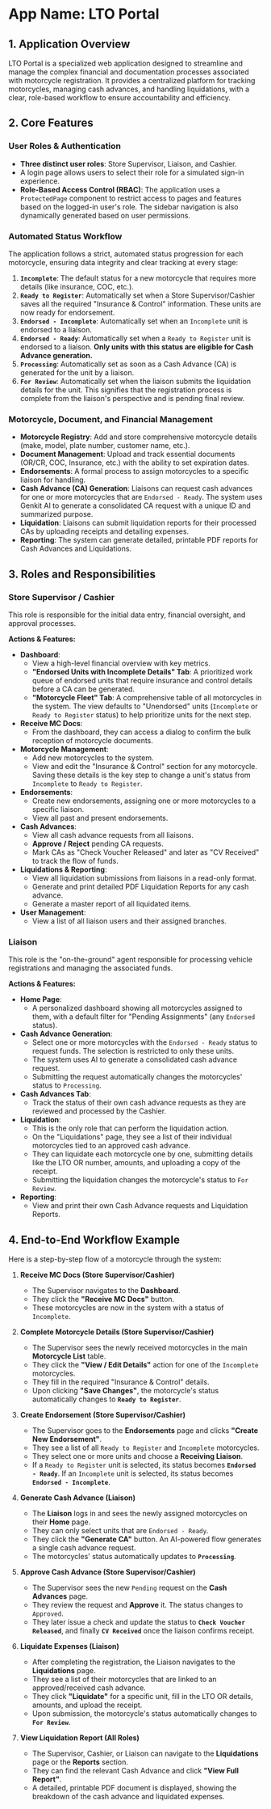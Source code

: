 # App Name: LTO Portal

## 1. Application Overview
LTO Portal is a specialized web application designed to streamline and manage the complex financial and documentation processes associated with motorcycle registration. It provides a centralized platform for tracking motorcycles, managing cash advances, and handling liquidations, with a clear, role-based workflow to ensure accountability and efficiency.

## 2. Core Features

### User Roles & Authentication
- **Three distinct user roles**: Store Supervisor, Liaison, and Cashier.
- A login page allows users to select their role for a simulated sign-in experience.
- **Role-Based Access Control (RBAC)**: The application uses a `ProtectedPage` component to restrict access to pages and features based on the logged-in user's role. The sidebar navigation is also dynamically generated based on user permissions.

### Automated Status Workflow
The application follows a strict, automated status progression for each motorcycle, ensuring data integrity and clear tracking at every stage:
1.  **`Incomplete`**: The default status for a new motorcycle that requires more details (like insurance, COC, etc.).
2.  **`Ready to Register`**: Automatically set when a Store Supervisor/Cashier saves all the required "Insurance & Control" information. These units are now ready for endorsement.
3.  **`Endorsed - Incomplete`**: Automatically set when an `Incomplete` unit is endorsed to a liaison.
4.  **`Endorsed - Ready`**: Automatically set when a `Ready to Register` unit is endorsed to a liaison. **Only units with this status are eligible for Cash Advance generation.**
5.  **`Processing`**: Automatically set as soon as a Cash Advance (CA) is generated for the unit by a liaison.
6.  **`For Review`**: Automatically set when the liaison submits the liquidation details for the unit. This signifies that the registration process is complete from the liaison's perspective and is pending final review.

### Motorcycle, Document, and Financial Management
- **Motorcycle Registry**: Add and store comprehensive motorcycle details (make, model, plate number, customer name, etc.).
- **Document Management**: Upload and track essential documents (OR/CR, COC, Insurance, etc.) with the ability to set expiration dates.
- **Endorsements**: A formal process to assign motorcycles to a specific liaison for handling.
- **Cash Advance (CA) Generation**: Liaisons can request cash advances for one or more motorcycles that are `Endorsed - Ready`. The system uses Genkit AI to generate a consolidated CA request with a unique ID and summarized purpose.
- **Liquidation**: Liaisons can submit liquidation reports for their processed CAs by uploading receipts and detailing expenses.
- **Reporting**: The system can generate detailed, printable PDF reports for Cash Advances and Liquidations.

## 3. Roles and Responsibilities

### Store Supervisor / Cashier
This role is responsible for the initial data entry, financial oversight, and approval processes.

**Actions & Features:**
- **Dashboard**:
  - View a high-level financial overview with key metrics.
  - **"Endorsed Units with Incomplete Details" Tab**: A prioritized work queue of endorsed units that require insurance and control details before a CA can be generated.
  - **"Motorcycle Fleet" Tab**: A comprehensive table of all motorcycles in the system. The view defaults to "Unendorsed" units (`Incomplete` or `Ready to Register` status) to help prioritize units for the next step.
- **Receive MC Docs**:
  - From the dashboard, they can access a dialog to confirm the bulk reception of motorcycle documents.
- **Motorcycle Management**:
  - Add new motorcycles to the system.
  - View and edit the "Insurance & Control" section for any motorcycle. Saving these details is the key step to change a unit's status from `Incomplete` to `Ready to Register`.
- **Endorsements**:
  - Create new endorsements, assigning one or more motorcycles to a specific liaison.
  - View all past and present endorsements.
- **Cash Advances**:
  - View all cash advance requests from all liaisons.
  - **Approve / Reject** pending CA requests.
  - Mark CAs as "Check Voucher Released" and later as "CV Received" to track the flow of funds.
- **Liquidations & Reporting**:
  - View all liquidation submissions from liaisons in a read-only format.
  - Generate and print detailed PDF Liquidation Reports for any cash advance.
  - Generate a master report of all liquidated items.
- **User Management**:
  - View a list of all liaison users and their assigned branches.

### Liaison
This role is the "on-the-ground" agent responsible for processing vehicle registrations and managing the associated funds.

**Actions & Features:**
- **Home Page**:
  - A personalized dashboard showing all motorcycles assigned to them, with a default filter for "Pending Assignments" (any `Endorsed` status).
- **Cash Advance Generation**:
  - Select one or more motorcycles with the `Endorsed - Ready` status to request funds. The selection is restricted to only these units.
  - The system uses AI to generate a consolidated cash advance request.
  - Submitting the request automatically changes the motorcycles' status to `Processing`.
- **Cash Advances Tab**:
  - Track the status of their own cash advance requests as they are reviewed and processed by the Cashier.
- **Liquidation**:
  - This is the only role that can perform the liquidation action.
  - On the "Liquidations" page, they see a list of their individual motorcycles tied to an approved cash advance.
  - They can liquidate each motorcycle one by one, submitting details like the LTO OR number, amounts, and uploading a copy of the receipt.
  - Submitting the liquidation changes the motorcycle's status to `For Review`.
- **Reporting**:
  - View and print their own Cash Advance requests and Liquidation Reports.


## 4. End-to-End Workflow Example

Here is a step-by-step flow of a motorcycle through the system:

1.  **Receive MC Docs (Store Supervisor/Cashier)**
    - The Supervisor navigates to the **Dashboard**.
    - They click the **"Receive MC Docs"** button.
    - These motorcycles are now in the system with a status of `Incomplete`.

2.  **Complete Motorcycle Details (Store Supervisor/Cashier)**
    - The Supervisor sees the newly received motorcycles in the main **Motorcycle List** table.
    - They click the **"View / Edit Details"** action for one of the `Incomplete` motorcycles.
    - They fill in the required "Insurance & Control" details.
    - Upon clicking **"Save Changes"**, the motorcycle's status automatically changes to **`Ready to Register`**.

3.  **Create Endorsement (Store Supervisor/Cashier)**
    - The Supervisor goes to the **Endorsements** page and clicks **"Create New Endorsement"**.
    - They see a list of all `Ready to Register` and `Incomplete` motorcycles.
    - They select one or more units and choose a **Receiving Liaison**.
    - If a `Ready to Register` unit is selected, its status becomes **`Endorsed - Ready`**. If an `Incomplete` unit is selected, its status becomes **`Endorsed - Incomplete`**.

4.  **Generate Cash Advance (Liaison)**
    - The **Liaison** logs in and sees the newly assigned motorcycles on their **Home** page.
    - They can only select units that are `Endorsed - Ready`.
    - They click the **"Generate CA"** button. An AI-powered flow generates a single cash advance request.
    - The motorcycles' status automatically updates to **`Processing`**.

5.  **Approve Cash Advance (Store Supervisor/Cashier)**
    - The Supervisor sees the new `Pending` request on the **Cash Advances** page.
    - They review the request and **Approve** it. The status changes to `Approved`.
    - They later issue a check and update the status to **`Check Voucher Released`**, and finally **`CV Received`** once the liaison confirms receipt.

6.  **Liquidate Expenses (Liaison)**
    - After completing the registration, the Liaison navigates to the **Liquidations** page.
    - They see a list of their motorcycles that are linked to an approved/received cash advance.
    - They click **"Liquidate"** for a specific unit, fill in the LTO OR details, amounts, and upload the receipt.
    - Upon submission, the motorcycle's status automatically changes to **`For Review`**.

7.  **View Liquidation Report (All Roles)**
    - The Supervisor, Cashier, or Liaison can navigate to the **Liquidations** page or the **Reports** section.
    - They can find the relevant Cash Advance and click **"View Full Report"**.
    - A detailed, printable PDF document is displayed, showing the breakdown of the cash advance and liquidated expenses.
